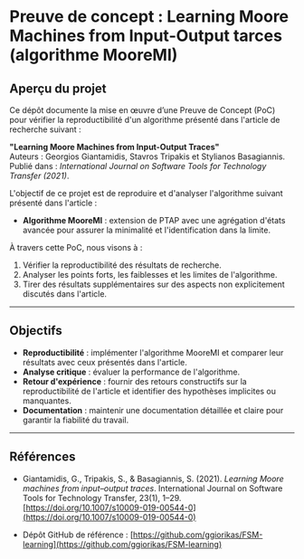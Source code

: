 # **Preuve de concept : Learning Moore Machines from Input-Output tarces (algorithme MooreMI)**

## **Aperçu du projet**  
Ce dépôt documente la mise en œuvre d’une Preuve de Concept (PoC) pour vérifier la reproductibilité d'un algorithme présenté dans l'article de recherche suivant :  

**"Learning Moore Machines from Input-Output Traces"**  
Auteurs : Georgios Giantamidis, Stavros Tripakis et Stylianos Basagiannis.  
Publié dans : *International Journal on Software Tools for Technology Transfer (2021)*.  

L'objectif de ce projet est de reproduire et d'analyser l'algorithme suivant présenté dans l'article :  
- **Algorithme MooreMI** : extension de PTAP avec une agrégation d'états avancée pour assurer la minimalité et l'identification dans la limite.  

À travers cette PoC, nous visons à :  
1. Vérifier la reproductibilité des résultats de recherche.  
2. Analyser les points forts, les faiblesses et les limites de l'algorithme.  
3. Tirer des résultats supplémentaires sur des aspects non explicitement discutés dans l'article.  

---

## **Objectifs**  
- **Reproductibilité** : implémenter l'algorithme MooreMI et comparer leur résultats avec ceux présentés dans l'article.  
- **Analyse critique** : évaluer la performance de l'algorithme.  
- **Retour d'expérience** : fournir des retours constructifs sur la reproductibilité de l'article et identifier des hypothèses implicites ou manquantes.  
- **Documentation** : maintenir une documentation détaillée et claire pour garantir la fiabilité du travail.

---

## Références

- Giantamidis, G., Tripakis, S., & Basagiannis, S. (2021). *Learning Moore machines from input–output traces*. International Journal on Software Tools for Technology Transfer, 23(1), 1–29. [https://doi.org/10.1007/s10009-019-00544-0](https://doi.org/10.1007/s10009-019-00544-0)

- Dépôt GitHub de référence : [https://github.com/ggiorikas/FSM-learning](https://github.com/ggiorikas/FSM-learning)
